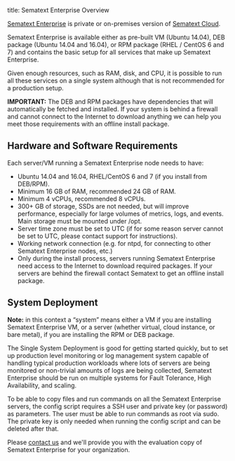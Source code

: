 title: Sematext Enterprise Overview

<a href="https://sematext.com/enterprise">Sematext Enterprise</a> is private or on-premises version of <a href="https://sematext.com/cloud">Sematext Cloud</a>.

Sematext Enterprise is available either as pre-built VM (Ubuntu
14.04), DEB package (Ubuntu 14.04 and 16.04), or RPM package (RHEL /
CentOS 6 and 7) and contains the basic setup for all services that
make up Sematext Enterprise.

Given enough resources, such as RAM, disk, and CPU, it is possible to
run all these services on a single system although that is not
recommended for a production setup.

**IMPORTANT:** The DEB and RPM packages have dependencies that will
  automatically be fetched and installed.  If your system is behind a
  firewall and cannot connect to the Internet to download anything we
  can help you meet those requirements with an offline install
  package.

## Hardware and Software Requirements

Each server/VM running a Sematext Enterprise node needs to have:

- Ubuntu 14.04 and 16.04, RHEL/CentOS 6 and 7 (if you install from DEB/RPM).
- Minimum 16 GB of RAM, recommended 24 GB of RAM.
- Minimum 4 vCPUs, recommended 8 vCPUs.
- 300+ GB of storage, SSDs are not needed, but will improve performance, especially for large volumes of metrics, logs, and events. Main storage must be mounted under /opt.
- Server time zone must be set to UTC (if for some reason server cannot be set to UTC, please contact support for instructions).
- Working network connection (e.g. for ntpd, for connecting to other Sematext Enterprise nodes, etc.)
- Only during the install process, servers running Sematext Enterprise need access to the Internet to download required packages. If your servers are behind the firewall contact Sematext to get an offline install package.

## System Deployment

**Note:** in this context a “system” means either a VM if you are
  installing Sematext Enterprise VM, or a server (whether virtual,
  cloud instance, or bare metal), if you are installing the RPM or DEB
  package.

The Single System Deployment is good for getting started quickly, but
to set up production level monitoring or log management system capable
of handling typical production workloads where lots of servers are
being monitored or non-trivial amounts of logs are being collected,
Sematext Enterprise should be run on multiple systems for Fault
Tolerance, High Availability, and scaling.

To be able to copy files and run commands on all the Sematext
Enterprise servers, the config script requires a SSH user and private
key (or password) as parameters. The user must be able to run commands
as root via sudo. The private key is only needed when running the
config script and can be deleted after that.

Please [contact us](http://sematext.com/contact) and we'll provide you
with the evaluation copy of Sematext Enterprise for your organization.

<!-- For more information check Sematext Enterprise [FAQ]() and [On-premises vs SaaS deployment]() pages. -->
